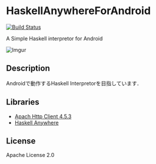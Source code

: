 # HaskellAnywhereForAndroid
[![Build Status](https://travis-ci.org/clockvoid/HaskellAnywhereForAndroid.svg?branch=master)](https://travis-ci.org/clockvoid/HaskellAnywhereForAndroid)

A Simple Haskell interpretor for Android

![Imgur](http://i.imgur.com/X70sLl9m.png, "Screenshot")

## Description
Androidで動作するHaskell Interpretorを目指しています．

## Libraries
* [Apach Http Client 4.5.3](https://hc.apache.org/httpcomponents-client-4.5.x/index.html)
* [Haskell Anywhere](https://github.com/clockvoid/HaskellAnywhere)

## License
Apache License 2.0
